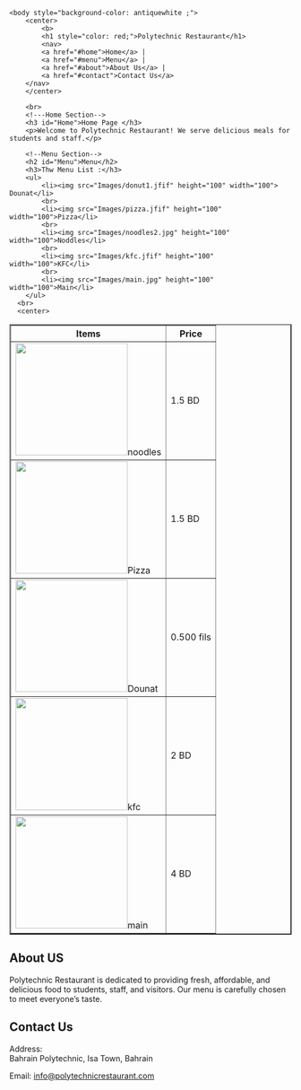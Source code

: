 <!DOCTYPE html>
<html lang="en">
    <head>
        <title>
            Polytechnic Resturant
        </title>
    </head>

    <body style="background-color: antiquewhite ;">
        <center>
            <b>
            <h1 style="color: red;">Polytechnic Restaurant</h1> 
            <nav>
            <a href="#home">Home</a> | 
            <a href="#menu">Menu</a> | 
            <a href="#about">About Us</a> | 
            <a href="#contact">Contact Us</a>
        </nav>
        </center>

        <br>
        <!---Home Section-->
        <h3 id="Home">Home Page </h3>
        <p>Welcome to Polytechnic Restaurant! We serve delicious meals for students and staff.</p>

        <!--Menu Section-->
        <h2 id="Menu">Menu</h2>
        <h3>Thw Menu List :</h3>
        <ul>
            <li><img src="Images/donut1.jfif" height="100" width="100"> Dounat</li> 
            <br>
            <li><img src="Images/pizza.jfif" height="100" width="100">Pizza</li>
            <br>
            <li><img src="Images/noodles2.jpg" height="100" width="100">Noddles</li>
            <br>
            <li><img src="Images/kfc.jfif" height="100" width="100">KFC</li>
            <br>
            <li><img src="Images/main.jpg" height="100" width="100">Main</li>
        </ul>
      <br>
      <center>
 <table border="2"  cellpadding="10">
    <tr>
       <th>Items</th>
       <th>Price</th> 
    </tr>
    <tr>
        <td><img src="Images/noodles.jpg" hight="200" width="200">noodles</td>
        <td>1.5 BD</td>
    </tr>
    <tr>
        <td><img src="Images/pizza.jfif"hight="200" width="200">Pizza</td>
        <td>1.5 BD</td>
    </tr>
    <tr>
        <td><img src="Images/donut1.jfif"hight="200" width="200">Dounat</td>
        <td>0.500 fils</td></td>
    </tr>
    <tr>
         <td><img src="Images/kfc.jfif"hight="200" width="200">kfc</td>
         <td>2 BD</td>
    </tr>
    <tr>
         <td><img src="Images/main.jpg"hight="200" width="200">main</td>
         <td>4 BD</td>
    </tr>
 </table> 
</center>
 <!---About us section-->
 <h2 id="About us">About US</h2>
 <p>Polytechnic Restaurant is dedicated to providing fresh, affordable, and delicious food 
       to students, staff, and visitors. Our menu is carefully chosen to meet everyone’s taste.</p>
<!---Contact Us-->
  <h2 id="Contact Us">Contact Us</h2>
  <p>Address: <br>Bahrain Polytechnic, Isa Town, Bahrain</p>
  <p>Email: <a href="mailto:info@polytechnicrestaurant.com">info@polytechnicrestaurant.com</a></p>
    </body>
       


   
</html>
